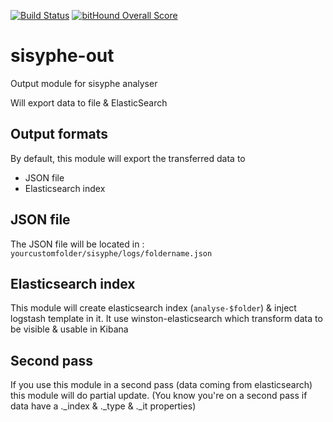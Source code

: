 [![Build Status](https://travis-ci.org/istex/sisyphe-out.svg?branch=master)](https://travis-ci.org/istex/sisyphe-out)
[![bitHound Overall Score](https://www.bithound.io/github/istex/sisyphe-out/badges/score.svg)](https://www.bithound.io/github/istex/sisyphe-out)

sisyphe-out
========
Output module for sisyphe analyser

Will export data to file & ElasticSearch



## Output formats
By default, this module will export the transferred data to 
- JSON file
- Elasticsearch index


## JSON file
The JSON file will be located in : 
`yourcustomfolder/sisyphe/logs/foldername.json`


## Elasticsearch index
This module will create elasticsearch index (`analyse-$folder`) & inject logstash template in it.
It use winston-elasticsearch which transform data to be visible & usable in Kibana


## Second pass
If you use this module in a second pass (data coming from elasticsearch) this module will do partial update.
(You know you're on a second pass if data have a ._index & ._type & ._it properties)

